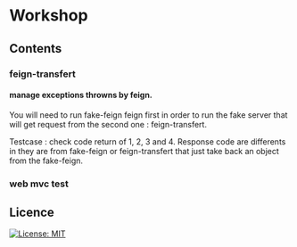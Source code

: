 # Workshop

## Contents

### feign-transfert

#### manage exceptions throwns by feign.

You will need to run fake-feign feign first in order to run the fake server that will get request from the second one : feign-transfert.

Testcase : check code return of 1, 2, 3 and 4.
Response code are differents in they are from fake-feign or feign-transfert that just take back an object from the fake-feign.

### web mvc test

## Licence
[![License: MIT](https://img.shields.io/badge/License-MIT-yellow.svg)](https://opensource.org/licenses/MIT)

